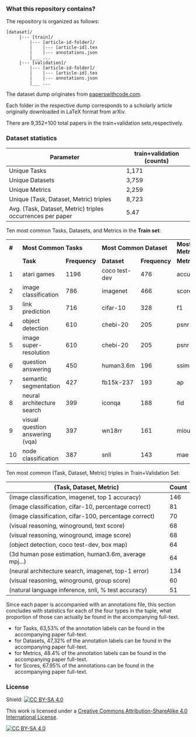 <!--## SOTA? Tracking the State-of-the-Art Empirical Artificial Intelligence Research

The central activity around empirical AI research includes automated tasks defined via a task dataset for which machine learning models are developed whose performance can be evaluated by a standard set of evaluation metrics. Pushing the state-of-the-art boundaries in empirical AI research means optimizing the models developed for the tasks in terms of speed, accuracy, or storage. As such researchers in this domain often seem to ask the central question “What’s the state-of-the-art result for task XYZ right now?” 


Instead of seeking out the answer buried in the ranked list of documents via a search query made on traditional search engines, researchers instead look for the answer on community-curated leaderboards such as https://paperswithcode.com/ or https://orkg.org/benchmarks. These leaderboards are websites specifically designed to showcase the performance of all introduced machine learning models on a machine learning task dataset. As such researchers seeking to find out the best model performance on a task dataset can easily obtain this information on these websites via their performance trendline overviews showcasing various model performances over a task dataset over time.


In this Shared Task, we hope to go beyond the community curation of leaderboards and instead  realize the vision of obtaining the most efficient machine learning model capable of automatically detecting leaderboards. The efficiency of the submitted machine learning models as a solution to the shared task will be tested based on speed, model parameters, and leaderboard detection F1 measure.-->


### What this repository contains?
 
The repository is organized as follows:

```
[dataset]/	
     |--- [train]/
	     |--- [article-id-folder]/
		 |    |--- [article-id].tex
		 |    |--- annotations.json	
	     |___ ...
     |--- [validation]/
	     |--- [article-id-folder]/
		 |    |--- [article-id].tex
		 |    |--- annotations.json	
	     |___ ...		 
```
<!--     |--- [test1-few-shot]/		# hidden
	     |--- [article-counter-folder]/
		 |    |--- [article-id].tei.xml
		 |    |--- annotations.txt		# hidden
		 |    |--- code-link.txt	   # optional	
	     |___ ...
     |--- [test2-zero-shot]/		# hidden			
			 |--- [article-counter-folder]/
			 |    |--- [article-id].tei.xml
			 |    |--- annotations.txt		# hidden
			 |    |--- code-link.txt		   # optional	 
			 |___ ...-->

The dataset dump originates from [paperswithcode.com](https://paperswithcode.com/).

Each folder in the respective dump corresponds to a scholarly article
originally downloaded in LaTeX format from arXiv.

<!--
Of the 5207 papers in the train set, only 625 papers reported their code links as a mention within the paper's text. Similarly, of the 2242 papers in the test set, only 215 papers reported their code links as a mention within the paper's text. Whereever found, for the two repositories respectively, the code link annotations are included in the file `code-link.txt`.
-->

There are 9,352+100 total papers in the train+validation sets,respectively. 

### Dataset statistics

| Parameter | train+validation (counts) |
| --- | --- |
| Unique Tasks | 1,171 |
| Unique Datasets | 3,759 |
| Unique Metrics | 2,259 |
| Unique (Task, Dataset, Metric) triples | 8,723 |
| Avg. (Task, Dataset, Metric) triples occurrences per paper | 5.47 |

Ten most common Tasks, Datasets, and Metrics in the **Train set**:
<table>
  <tr>
    <td> <b>#</b> </td>
    <td colspan="2"><b>Most Common Tasks</b></td>
    <td colspan="2"><b>Most Common Dataset</b></td>
    <td colspan="2"><b>Most Common Metric</b></td>
  </tr>
  <tr>
    <td>  </td>
    <td><b>Task</b></td>
    <td><b>Frequency</b></td>
    <td><b>Dataset</b></td>
    <td><b>Frequency</b></td>
    <td><b>Metric</b></td>
    <td><b>Frequency</b></td>
  </tr>
  <tr>
		<td>1</td>
		<td>atari games</td>
		<td>1196</td>
		<td>coco test-dev</td>
		<td>476</td>
		<td>accuracy</td>
		<td>2521</td>
	</tr>
	<tr>
		<td>2</td>
		<td>image classification</td>
		<td>786</td>
		<td>imagenet</td>
		<td>466</td>
		<td>score</td>
		<td>1258</td>
	</tr>
	<tr>
		<td>3</td>
		<td>link prediction</td>
		<td>716</td>
		<td>cifar-10</td>
		<td>328</td>
		<td>f1</td>
		<td>1061</td>
	</tr>
	<tr>
		<td>4</td>
		<td>object detection</td>
		<td>610</td>
		<td>chebi-20</td>
		<td>205</td>
		<td>psnr</td>
		<td>516</td>
	</tr>
	<tr>
		<td>5</td>
		<td>image super-resolution</td>
		<td>610</td>
		<td>chebi-20</td>
		<td>205</td>
		<td>psnr</td>
		<td>516</td>
	</tr>
	<tr>
		<td>6</td>
		<td>question answering</td>
		<td>450</td>
		<td>human3.6m</td>
		<td>196</td>
		<td>ssim</td>
		<td>387</td>
	</tr>
	<tr>
		<td>7</td>
		<td>semantic segmentation</td>
		<td>427</td>
		<td>fb15k-237</td>
		<td>193</td>
		<td>ap</td>
		<td>367</td>
	</tr>
	<tr>
		<td>8</td>
		<td>neural architecture search</td>
		<td>399</td>
		<td>iconqa</td>
		<td>188</td>
		<td>fid</td>
		<td>346</td>
	</tr>
	<tr>
		<td>9</td>
		<td>visual question answering (vqa)</td>
		<td>397</td>
		<td>wn18rr</td>
		<td>161</td>
		<td>miou</td>
		<td>325</td>
	</tr>
	<tr>
		<td>10</td>
		<td>node classification</td>
		<td>387</td>
		<td>snli</td>
		<td>143</td>
		<td>mae</td>
		<td>276</td>
	</tr>
</table>

Ten most common (Task, Dataset, Metric) triples in Train+Validation Set:

| (Task, Dataset, Metric) | Count |
| --- | --- |
| (image classification, imagenet, top 1 accuracy) | 146 |
| (image classification, cifar-10, percentage correct) | 81 |
| (image classification, cifar-100, percentage correct) | 70 |
| (visual reasoning, winoground, text score) | 68 |
| (visual reasoning, winoground, image score) | 68 |
| (object detection, coco test-dev, box map) | 64 |
| (3d human pose estimation, human3.6m, average mpj...) | 64 |
| (neural architecture search, imagenet, top-1 error) | 134 |
| (visual reasoning, winoground, group score) | 60 |
| (natural language inference, snli, % test accuracy) | 51 |

Since each paper is accompanied with an annotations file, this section concludes with statistics for each of the four types in the tuple, what proportion of those can actually be found in the accompanying full-text.

- for Tasks, 63,53% of the annotation labels can be found in the accompanying paper full-text.
- for Datasets, 47,32% of the annotation labels can be found in the accompanying paper full-text.
- for Metrics, 48.4% of the annotation labels can be found in the accompanying paper full-text.
- for Scores, 67.95% of the annotations can be found in the accompanying paper full-text.

<!--
### Rough Timeline:

September 5, 2023 - first version training dataset public release and test dataset private release
-->

### License

Shield: [![CC BY-SA 4.0][cc-by-sa-shield]][cc-by-sa]

This work is licensed under a
[Creative Commons Attribution-ShareAlike 4.0 International License][cc-by-sa].

[![CC BY-SA 4.0][cc-by-sa-image]][cc-by-sa]

[cc-by-sa]: http://creativecommons.org/licenses/by-sa/4.0/
[cc-by-sa-image]: https://licensebuttons.net/l/by-sa/4.0/88x31.png
[cc-by-sa-shield]: https://img.shields.io/badge/License-CC%20BY--SA%204.0-lightgrey.svg
